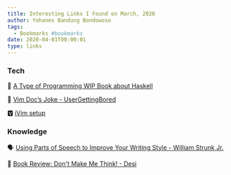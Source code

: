 ```yaml
---
title: Interesting Links I Found on March, 2020
author: Yohanes Bandung Bondowoso
tags:
  - Bookmarks #bookmarks
date: 2020-04-01T00:00:01
type: links
---
```


### Tech

📓 [A Type of Programming WIP Book about Haskell](https://atypeofprogramming.com/)

🤪 [Vim Doc’s Joke - UserGettingBored](http://vimdoc.sourceforge.net/htmldoc/autocmd.html#UserGettingBored)

🆅 [iVim setup](https://www.reddit.com/r/vim/comments/9ki5g8/ivim_ios_howtos/)

### Knowledge

🗣 [Using Parts of Speech to Improve Your Writing Style - William Strunk Jr.](https://ia.net/writer/support/writing-tips/parts-of-speech)

🧠 [Book Review: Don't Make Me Think! - Desi](https://dev.to/desi/book-review-don-t-make-me-think-329k)
